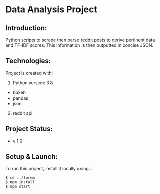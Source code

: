 # Data Analysis Project

## Introduction:
Python scripts to scrape then parse reddit posts to derive pertinent data and TF-IDF scores. This information is then outputted in concise JSON.

## Technologies:
Project is created with:
1. Python version: 3.8
* bokeh
* pandas
* json
2. reddit api

## Project Status:
* v 1.0

## Setup & Launch:
To run this project, install it locally using...

```
$ cd ../lorem
$ npm install
$ npm start
```

